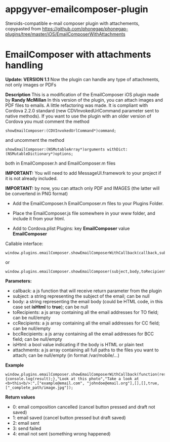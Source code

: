 appgyver-emailcomposer-plugin
=============================

Steroids-compatible e-mail composer plugin with attachements, copypasted from https://github.com/phonegap/phonegap-plugins/tree/master/iOS/EmailComposerWithAttachments

# EmailComposer with attachments handling

**Update: VERSION 1.1**
Now the plugin can handle any type of attachments, not only images or PDFs

**Description**
This is a modification of the EmailComposer iOS plugin made by **Randy McMillan**
In this version of the plugin, you can attach images and PDF files to emails. A little refactoring was made.
It is compliant with Cordova 2.2.0 standard (new CDVInvokedUrlCommand parameter sent to native methods). If you want to use the plugin with an older version of Cordova you must comment the method

	showEmailComposer:(CDVInvokedUrlCommand*)command;
	
and uncomment the method

	showEmailComposer:(NSMutableArray*)arguments withDict:(NSMutableDictionary*)options;
	
both in EmailComposer.h and EmailComposer.m files

**IMPORTANT:** You will need to add MessageUI.framework to your project if it is not already included.

**IMPORTANT:** by now, you can attach only PDF and IMAGES (the latter will be convertend in PNG format)

- Add the EmailComposer.h EmailComposer.m  files to your Plugins Folder.

- Place the EmailComposer.js file somewhere in your www folder, and include it from your html.

- Add to Cordova.plist Plugins: key **EmailComposer** value **EmailComposer**

Callable interface:

	window.plugins.emailComposer.showEmailComposerWithCallback(callback,subject,body,toRecipients,ccRecipients,bccRecipients,isHtml,attachments);

or

	window.plugins.emailComposer.showEmailComposer(subject,body,toRecipients,ccRecipients,bccRecipients,isHtml,attachments);

**Parameters:**
- callback: a js function that will receive return parameter from the plugin
- subject: a string representing the subject of the email; can be null
- body: a string representing the email body (could be HTML code, in this case set **isHtml** to **true**); can be null
- toRecipients: a js array containing all the email addresses for TO field; can be null/empty
- ccRecipients: a js array containing all the email addresses for CC field; can be null/empty
- bccRecipients: a js array containing all the email addresses for BCC field; can be null/empty
- isHtml: a bool value indicating if the body is HTML or plain text
- attachments: a js array containing all full paths to the files you want to attach; can be null/empty (in format /var/mobile/...)

**Example**

	window.plugins.emailComposer.showEmailComposerWithCallback(function(result){console.log(result);},"Look at this photo","Take a look at <b>this<b/>:",["example@email.com", "johndoe@email.org"],[],[],true,["_complete_path/image.jpg"]);

**Return values**
- 0: email composition cancelled (cancel button pressed and draft not saved)
- 1: email saved (cancel button pressed but draft saved)
- 2: email sent
- 3: send failed
- 4: email not sent (something wrong happened)
